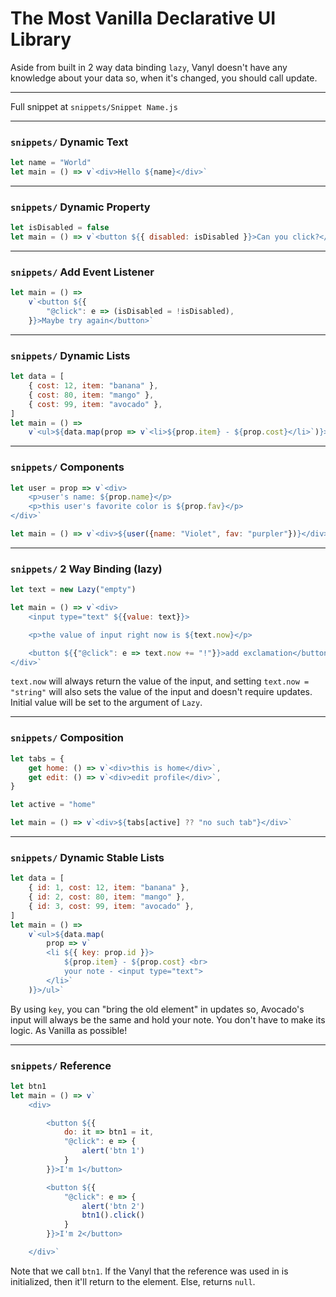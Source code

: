 # The Most Vanilla Declarative UI Library

Aside from built in 2 way data binding `lazy`, Vanyl doesn't have any knowledge about your data so, when it's changed, you should call update.

---

Full snippet at `snippets/Snippet Name.js`

---

### `snippets/` Dynamic Text

```js
let name = "World"
let main = () => v`<div>Hello ${name}</div>`
```

---

### `snippets/` Dynamic Property

```js
let isDisabled = false
let main = () => v`<button ${{ disabled: isDisabled }}>Can you click?</button>`
```

---

### `snippets/` Add Event Listener

```js
let main = () =>
	v`<button ${{
		"@click": e => (isDisabled = !isDisabled),
	}}>Maybe try again</button>`
```

---

### `snippets/` Dynamic Lists

```js
let data = [
	{ cost: 12, item: "banana" },
	{ cost: 80, item: "mango" },
	{ cost: 99, item: "avocado" },
]
let main = () =>
	v`<ul>${data.map(prop => v`<li>${prop.item} - ${prop.cost}</li>`)}>/ul>`
```

---

### `snippets/` Components

```js
let user = prop => v`<div>
	<p>user's name: ${prop.name}</p>
	<p>this user's favorite color is ${prop.fav}</p>
</div>`

let main = () => v`<div>${user({name: "Violet", fav: "purpler"})}</div>`
```

---

### `snippets/` 2 Way Binding (lazy)

```js
let text = new Lazy("empty")

let main = () => v`<div>
	<input type="text" ${{value: text}}>

	<p>the value of input right now is ${text.now}</p>

	<button ${{"@click": e => text.now += "!"}}>add exclamation</button>
</div>`
```
`text.now` will always return the value of the input, and setting `text.now = "string"` 
will also sets the value of the input and doesn't require updates.
Initial value will be set to the argument of `Lazy`.

---

### `snippets/` Composition

```js
let tabs = {
	get home: () => v`<div>this is home</div>`,
	get edit: () => v`<div>edit profile</div>`,
}

let active = "home"

let main = () => v`<div>${tabs[active] ?? "no such tab"}</div>`
```

---

### `snippets/` Dynamic Stable Lists

```js
let data = [
	{ id: 1, cost: 12, item: "banana" },
	{ id: 2, cost: 80, item: "mango" },
	{ id: 3, cost: 99, item: "avocado" },
]
let main = () =>
	v`<ul>${data.map(
		prop => v`
		<li ${{ key: prop.id }}>
			${prop.item} - ${prop.cost} <br>
			your note - <input type="text">
		</li>`
	)}>/ul>`
```

By using `key`, you can "bring the old element" in updates so, Avocado's input
will always be the same and hold your note. You don't have to make its logic.
As Vanilla as possible!

---

### `snippets/` Reference

```js
let btn1
let main = () => v`
	<div>

		<button ${{
			do: it => btn1 = it,
			"@click": e => {
				alert('btn 1')
			}
		}}>I'm 1</button>

		<button ${{
			"@click": e => {
				alert('btn 2')
				btn1().click()
			}
		}}>I'm 2</button>

	</div>`
```

Note that we call `btn1`. If the Vanyl that the reference was used in is 
initialized, then it'll return to the element. Else, returns `null`.